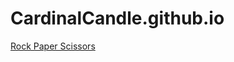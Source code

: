 # CardinalCandle.github.io
[Rock Paper Scissors](https://CardinalCandle.github.io/rock-paper-scissors)

